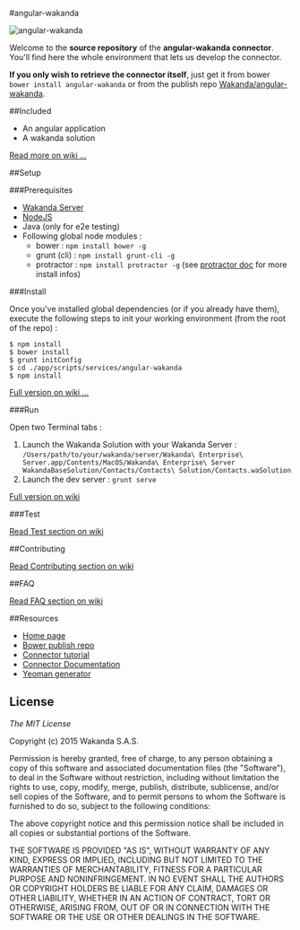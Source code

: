 #angular-wakanda

![ angular-wakanda ](http://www.wakanda.org/sites/default/files/medias/128.png)

Welcome to the **source repository** of the **angular-wakanda connector**. You'll find here the whole environment that lets us develop the connector.

**If you only wish to retrieve the connector itself**, just get it from bower `bower install angular-wakanda` or from the publish repo [Wakanda/angular-wakanda](https://github.com/Wakanda/angular-wakanda).

##Included

* An angular application
* A wakanda solution

[Read more on wiki ...](https://github.com/Wakanda/sources-angular-wakanda/wiki/included)

##Setup

###Prerequisites

* [Wakanda Server](http://www.wakanda.org/downloads)
* [NodeJS](https://nodejs.org/download/)
* Java (only for e2e testing)
* Following global node modules :
	* bower : `npm install bower -g`
	* grunt (cli) : `npm install grunt-cli -g`
	* protractor : `npm install protractor -g` (see [protractor doc](http://angular.github.io/protractor/#/) for more install infos)

###Install

Once you've installed global dependencies (or if you already have them), execute the following steps to init your working environment (from the root of the repo) :

```shell
$ npm install
$ bower install
$ grunt initConfig
$ cd ./app/scripts/services/angular-wakanda
$ npm install
```

[Full version on wiki ...](https://github.com/Wakanda/sources-angular-wakanda/wiki/project-setup#setup)

###Run

Open two Terminal tabs :

1. Launch the Wakanda Solution with your Wakanda Server : `/Users/path/to/your/wakanda/server/Wakanda\ Enterprise\ Server.app/Contents/MacOS/Wakanda\ Enterprise\ Server WakandaBaseSolution/Contacts/Contacts\ Solution/Contacts.waSolution`
2. Launch the dev server : `grunt serve`

[Full version on wiki](https://github.com/Wakanda/sources-angular-wakanda/wiki/project-setup#run)

###Test

[Read Test section on wiki](https://github.com/Wakanda/sources-angular-wakanda/wiki/test)

##Contributing

[Read Contributing section on wiki](https://github.com/Wakanda/sources-angular-wakanda/wiki/contributing)

##FAQ

[Read FAQ section on wiki](https://github.com/Wakanda/sources-angular-wakanda/wiki/faq)

##Resources

* [Home page](http://www.wakanda.org/angular-wakanda/)
* [Bower publish repo](https://github.com/Wakanda/angular-wakanda)
* [Connector tutorial](https://wakanda.github.io/NG-Wakanda-Pack)
* [Connector Documentation](http://doc.wakanda.org/Wakanda/help/Title/en/page4419.html)
* [Yeoman generator](https://www.npmjs.org/package/generator-angular-wakanda)

## License 

*The MIT License*

Copyright (c) 2015 Wakanda S.A.S.

Permission is hereby granted, free of charge, to any person obtaining a copy of this software and associated documentation files (the "Software"), to deal in the Software without restriction, including without limitation the rights to use, copy, modify, merge, publish, distribute, sublicense, and/or sell copies of the Software, and to permit persons to whom the Software is furnished to do so, subject to the following conditions:

The above copyright notice and this permission notice shall be included in all copies or substantial portions of the Software.

THE SOFTWARE IS PROVIDED "AS IS", WITHOUT WARRANTY OF ANY KIND, EXPRESS OR IMPLIED, INCLUDING BUT NOT LIMITED TO THE WARRANTIES OF MERCHANTABILITY, FITNESS FOR A PARTICULAR PURPOSE AND NONINFRINGEMENT. IN NO EVENT SHALL THE AUTHORS OR COPYRIGHT HOLDERS BE LIABLE FOR ANY CLAIM, DAMAGES OR OTHER LIABILITY, WHETHER IN AN ACTION OF CONTRACT, TORT OR OTHERWISE, ARISING FROM, OUT OF OR IN CONNECTION WITH THE SOFTWARE OR THE USE OR OTHER DEALINGS IN THE SOFTWARE.
